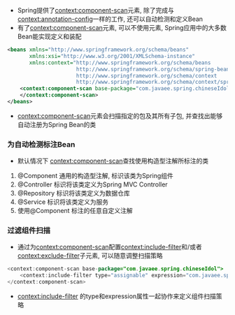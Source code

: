 
* Spring提供了<context:component-scan>元素, 除了完成与<context:annotation-config>一样的工作, 还可以自动检测和定义Bean
* 有了<context:component-scan>元素, 可以不使用<bean>元素, Spring应用中的大多数Bean能实现定义和装配
```xml
<beans xmlns="http://www.springframework.org/schema/beans"
       xmlns:xsi="http://www.w3.org/2001/XMLSchema-instance"
       xmlns:context="http://www.springframework.org/schema/beans
                      http://www.springframework.org/schema/spring-beans-3.0.xsd
                      http://www.springframework.org/schema/context
                      http://www.springframework.org/schema/context/spring-context-3.0.xsd">
    <context:component-scan base-package="com.javaee.spring.chineseIdol">
    </context:component-scan>
</beans>
```
* <context:component-scan>元素会扫描指定的包及其所有子包, 并查找出能够自动注册为Spring Bean的类

### 为自动检测标注Bean
* 默认情况下 <context:component-scan>查找使用构造型注解所标注的类
1) @Component 通用的构造型注解, 标识该类为Spring组件
2) @Controller 标识将该类定义为Spring MVC Controller
3) @Repository 标识将该类定义为数据仓库
4) @Service 标识将该类定义为服务
5) 使用@Component 标注的任意自定义注解

### 过滤组件扫描
* 通过为<context:component-scan>配置<context:include-filter>和/或者<context:exclude-filter>子元素, 可以随意调整扫描策略
```java
<context:component-scan base-package="com.javaee.spring.chineseIdol">
    <context:include-filter type="assignable" expression="com.javaee.spring.chineseIdol.Instrument"/>
</context:component-scan>
```
* <context:include-filter> 的type和expression属性一起协作来定义组件扫描策略
